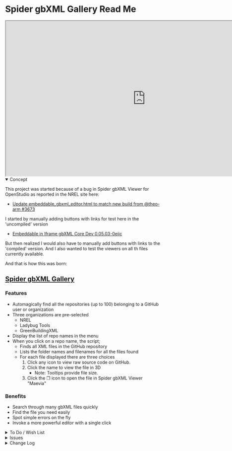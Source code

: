 <span style=display:none; >[You are now in a GitHub source code view - click this link to view Read Me file as a web page]( http://www.ladybug.tools/spider-gbxml-viewers-for-openstudio/sandbox/spider-gbxml-gallery/ "View file as a web page." ) </span>


# Spider gbXML Gallery Read Me

<iframe src="https://www.ladybug.tools/spider-gbxml-viewers-for-openstudio/sandbox/spider-gbxml-gallery/spider-gbxml-gallery.html" style=height:500px;left-margin:-200px;width:900px;></iframe>

<details open >

<summary>Concept</summary>

This project was started because of a bug in Spider gbXML Viewer for OpenStudio as reported in the NREL site here:

* [Update embeddable_gbxml_editor.html to match new build from @theo-arm #3673]( https://github.com/NREL/OpenStudio/pull/3673 )

I started by manually adding buttons with links for test here in the 'uncompiled' version

* [Embeddable in Iframe gbXML Core Dev 0.05.03-0eiic]( https://www.ladybug.tools/spider-gbxml-viewers-for-openstudio/spider-gbxml-viewer-for-openstudio-2-9-0/fetch-assemble-save/v-0-05-03/embeddable-in-iframe-core-dev.html )

But then realized I would also have to manually add buttons with links to the 'compiled' version. And I also wanted to test the viewers on all th files currently available.

And that is how this was born:

## [Spider gbXML Gallery]( https://www.ladybug.tools/spider-gbxml-viewers-for-openstudio/sandbox/spider-gbxml-gallery/spider-gbxml-gallery.html )

### Features

* Automagically find all the repositories (up to 100) belonging to a GitHub user or organization
* Three organizations are pre-selected
	* NREL
	* Ladybug Tools
	* GreenBuildingXML
* Display the list of repo names in the menu
* When you click on a repo name, the script;
	* Finds all XML files in the GitHub repository
	* Lists the folder names and filenames for all the files found
	* For each file displayed there are three choices
		1. Click any  icon to view raw source code on GitHub.
		2. Click the name to view the file in 3D
			* Note: Tooltips provide file size.
		3. Click the ❐ icon to open the file in Spider gbXML Viewer "Maevia"


### Benefits

* Search through many gbXML files quickly
* Find the file you need easily
* Spot simple errors on the fly
* Invoke a more powerful editor with a single click

</details>

<details>

<summary>To Do / Wish List</summary>

* 2019-09-21 ~ Theo ~ Add input box so you can type in the names of any GitHub user or organization
* 2019-09-21 ~ Theo ~ Build a nicer version of the viewer. Work on mobile. Show levels. And so on
* 2019-09-21 ~ Theo ~ press spacebar to go to next file

</details>

<details>

<summary>Issues</summary>


</details>

<details>

<summary>Change Log</summary>

### 2019-09-21 ~ Theo

* F - First commit

</details>
